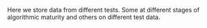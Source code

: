 Here we store data from different tests. Some at different stages of algorithmic maturity and others on different test data.
